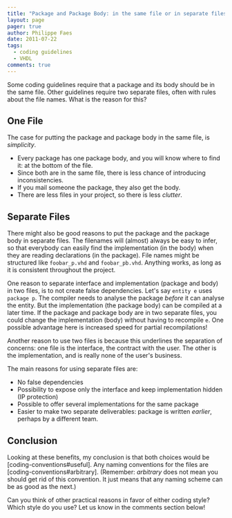 ```yaml
---
title: "Package and Package Body: in the same file or in separate files?"
layout: page 
pager: true
author: Philippe Faes
date: 2011-07-22
tags: 
  - coding guidelines
  - VHDL
comments: true
---
```


Some coding guidelines require that a package and its body should be in the same file. Other guidelines require two separate files, often with rules about the file names. What is the reason for this?

## One File

The case for putting the package and package body in the same file, is _simplicity_. 
* Every package has one package body, and you will know where to find it: at the bottom of the file. 
* Since both are in the same file, there is less chance of introducing inconsistencies. 
* If you mail someone the package, they also get the body. 
* There are less files in your project, so there is less _clutter_.

## Separate Files

There might also be good reasons to put the package and the package body in separate files. The filenames will (almost) always be easy to infer, so that everybody can easily find the implementation (in the body) when they are reading declarations (in the package).  File names might be structured like `foobar_p.vhd` and `foobar_pb.vhd`. Anything works, as long as it is consistent throughout the project.

One reason to separate interface and implementation (package and body) in two files, is to not create false dependencies. Let's say `entity e` uses `package p`. The compiler needs to analyse the package _before_ it can analyse the entity. But the implementation (the package body) can be compiled at a later time. If the package and package body are in two separate files, you could change the implementation (body) without having to recompile `e`. One possible advantage here is increased speed for partial recompilations!

Another reason to use two files is because this underlines the separation of concerns: one file is the interface, the contract with the user. The other is the implementation, and is really none of the user's business.

The main reasons for using separate files are:
* No false dependencies
* Possibility to expose only the interface and keep implementation hidden (IP protection)
* Possible to offer several implementations for the same package
* Easier to make two separate deliverables: package is written _earlier_, perhaps by a different team.

## Conclusion

Looking at these benefits, my conclusion is that both choices would be [coding-conventions#useful]. Any naming conventions for the files are [coding-conventions#arbitrary]. (Remember: _arbitrary_ does not mean you should get rid of this convention. It just means that any naming scheme can be as good as the next.)

Can you think of other practical reasons in favor of either coding style? Which style do you use? Let us know in the comments section below!
